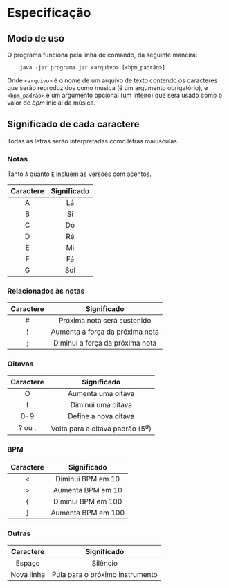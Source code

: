 # Especificação

## Modo de uso

O programa funciona pela linha de comando, da seguinte maneira:

```
    java -jar programa.jar <arquivo> [<bpm_padrão>]
```

Onde `<arquivo>` é o nome de um arquivo de texto contendo os caracteres que serão reproduzidos como música (é um argumento obrigatório), e `<bpm_padrão>` é um argumento opcional (um inteiro) que será usado como o valor de *bpm* inicial da música.

## Significado de cada caractere

Todas as letras serão interpretadas como letras maiúsculas.

### Notas

Tanto `A` quanto `E` incluem as versões com acentos.

| Caractere | Significado |
|:---------:|:-----------:|
| A | Lá |
| B | Si |
| C | Dó |
| D | Ré |
| E | Mi |
| F | Fá |
| G | Sol |

### Relacionados às notas

| Caractere | Significado |
|:---------:|:-----------:|
| # | Próxima nota será sustenido |
| ! | Aumenta a força da próxima nota |
| ; | Diminui a força da próxima nota |

### Oitavas

| Caractere | Significado |
|:---------:|:-----------:|
| O | Aumenta uma oitava |
| I | Diminui uma oitava |
| 0-9 | Define a nova oitava |
| ? ou . | Volta para a oitava padrão (5<sup>_a_</sup>) |

### BPM

| Caractere | Significado |
|:---------:|:-----------:|
| < | Diminui BPM em 10 |
| > | Aumenta BPM em 10 |
| { | Diminui BPM em 100 |
| } | Aumenta BPM em 100 |

### Outras

| Caractere | Significado |
|:---------:|:-----------:|
| Espaço | Silêncio |
| Nova linha | Pula para o próximo instrumento |